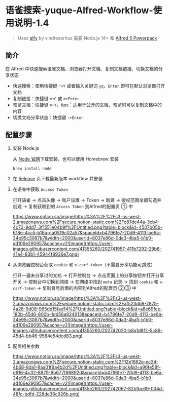 # 语雀搜索-yuque-Alfred-Workflow-使用说明-1.4

> Uses [alfy](https://github.com/sindresorhus/alfy) by sindresorhus
需要 Node.js 14+ 和 [Alfred 5 Powerpack](https://www.alfredapp.com/powerpack/)
> 

## 简介

在 Alfred 中快速搜索语雀文档、浏览器打开文档、复制文档链接、切换文档的分享状态

- 快速搜索：使用快捷键 `⌃+Y` 或者输入关键词 `yq`，`Enter`
即可在默认浏览器打开文档
- 复制链接：快捷键 `⌘+C` 或 `⌘+Enter`
- 预览文档：快捷键 `⌘+Y`，tips：适用于公开的文档，预览时可以复制文档中的内容
- 切换文档分享状态：快捷键 `⇧+Enter`

## 配置步骤

1. 安装 Node.js
    
    从 [Node 官网](https://nodejs.org/zh-cn/)下载安装，也可以使用 Homebrew 安装
    
    ```bash
    brew install node
    ```
    
2. 在 [Release](https://github.com/wisinfun/Alfred-Workflow-yuque/releases) 页下载最新版本 workflow 并安装
3. 在语雀中获取 `Access Token`
    
    打开语雀 → 点击头像 → 账户设置 → Token → 新建 → 授权范围全部勾选并创建 → 复制获取到的 `Access Token` 到Alfred的配置页 ① 中
    
    https://www.notion.so/image/https%3A%2F%2Fs3-us-west-2.amazonaws.com%2Fsecure.notion-static.com%2Fc87de44a-3cb4-4c72-9dd7-3f1551e04b9f%2FUntitled.png?table=block&id=4507b05b-618e-4cc5-b18a-ca0519c02a57&spaceId=b4796fe7-20d9-4113-be6a-34e95c3067b7&width=2000&userId=8037e86d-0da3-4ba5-b1b0-ad106e290957&cache=v2![image](https://user-images.githubusercontent.com/41355260/202741957-411b7292-29b8-41a4-83b1-45944f8936e7.png)

    
4. 从浏览器控制台获取 `cookie` 和 `x-csrf-token`（不需要分享功能可跳过）
    
    打开一遍未分享过的文档 → 打开控制台 → 点击页面上的分享按钮并打开分享开关 → 控制台中切换到网络 → 在网络中找到 `meta` 记录 → 找到 `cookie` 和 `x-csrf-token` → 复制冒号后面的内容到Alfred的配置页 ②③ 中
    
    https://www.notion.so/image/https%3A%2F%2Fs3-us-west-2.amazonaws.com%2Fsecure.notion-static.com%2Faf523db9-7875-4a28-9d08-965dd15fad14%2FUntitled.png?table=block&id=a8e69fee-180b-45d6-800b-1dd56a824613&spaceId=b4796fe7-20d9-4113-be6a-34e95c3067b7&width=2000&userId=8037e86d-0da3-4ba5-b1b0-ad106e290957&cache=v2![image](https://user-images.githubusercontent.com/41355260/202742020-b8a1d8f2-5c86-45d4-bb46-9584e54dcd83.png)

    
5. 配置相关参数
    
    https://www.notion.so/image/https%3A%2F%2Fs3-us-west-2.amazonaws.com%2Fsecure.notion-static.com%2F12e1662e-ec24-4b68-8da1-8aa01f9a4b2d%2FUntitled.png?table=block&id=a96fe58f-d616-4c32-8879-6b677f86892d&spaceId=b4796fe7-20d9-4113-be6a-34e95c3067b7&width=2000&userId=8037e86d-0da3-4ba5-b1b0-ad106e290957&cache=v2![image](https://user-images.githubusercontent.com/41355260/202742067-82bfbc69-034d-48fc-bdfd-228de36c926b.png)

